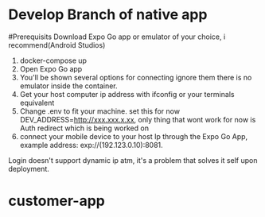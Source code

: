 # Develop Branch of native app

#Prerequisits
Download Expo Go app or emulator of your choice, i recommend(Android Studios)

1. docker-compose up
2. Open Expo Go app
3. You'll be shown several options for connecting ignore them there is no emulator inside the container.
4. Get your host computer ip address with ifconfig or your terminals equivalent
5. Change .env to fit your machine. set this for now DEV_ADDRESS=http://xxx.xxx.x.xx, only thing that wont work for now is Auth redirect which is being worked on
6. connect your mobile device to your host Ip through the Expo Go App, example address: exp://(192.123.0.10):8081.

Login doesn't support dynamic ip atm, it's a problem that solves it self upon deployment.
# customer-app
